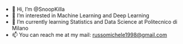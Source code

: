 - 👋 Hi, I’m @SnoopKilla
- 👀 I’m interested in Machine Learning and Deep Learning
- 🌱 I’m currently learning Statistics and Data Science at Politecnico di Milano
- 📫 You can reach me at my mail: russomichele1998@gmail.com
